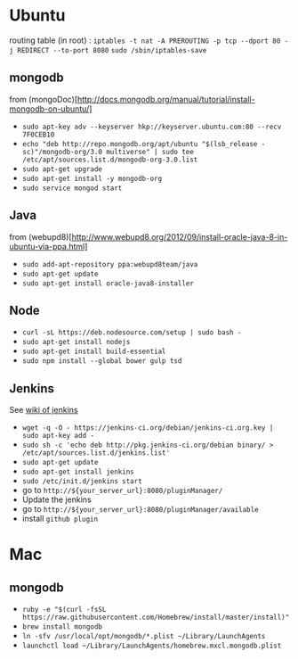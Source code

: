 

# Ubuntu

routing table (in root) : `iptables -t nat -A PREROUTING -p tcp --dport 80 -j REDIRECT --to-port 8080`
`sudo /sbin/iptables-save`

## mongodb

from (mongoDoc)[http://docs.mongodb.org/manual/tutorial/install-mongodb-on-ubuntu/]

- `sudo apt-key adv --keyserver hkp://keyserver.ubuntu.com:80 --recv 7F0CEB10`
- `echo "deb http://repo.mongodb.org/apt/ubuntu "$(lsb_release -sc)"/mongodb-org/3.0 multiverse" | sudo tee /etc/apt/sources.list.d/mongodb-org-3.0.list`
- `sudo apt-get upgrade`
- `sudo apt-get install -y mongodb-org`
- `sudo service mongod start`

## Java

from (webupd8)[http://www.webupd8.org/2012/09/install-oracle-java-8-in-ubuntu-via-ppa.html]

- `sudo add-apt-repository ppa:webupd8team/java`
- `sudo apt-get update`
- `sudo apt-get install oracle-java8-installer`

## Node

- `curl -sL https://deb.nodesource.com/setup | sudo bash -`
- `sudo apt-get install nodejs`
- `sudo apt-get install build-essential`
- `sudo npm install --global bower gulp tsd`

## Jenkins

See [wiki of jenkins](https://wiki.jenkins-ci.org/display/JENKINS/Installing+Jenkins+on+Ubuntu)

- `wget -q -O - https://jenkins-ci.org/debian/jenkins-ci.org.key | sudo apt-key add -`
- `sudo sh -c 'echo deb http://pkg.jenkins-ci.org/debian binary/ > /etc/apt/sources.list.d/jenkins.list'`
- `sudo apt-get update`
- `sudo apt-get install jenkins`
- `sudo /etc/init.d/jenkins start`
- go to `http://${your_server_url}:8080/pluginManager/`
- Update the jenkins 
- go to `http://${your_server_url}:8080/pluginManager/available`
- install `github plugin`


# Mac

## mongodb
- `ruby -e "$(curl -fsSL https://raw.githubusercontent.com/Homebrew/install/master/install)"`
- `brew install mongodb`
- `ln -sfv /usr/local/opt/mongodb/*.plist ~/Library/LaunchAgents`
- `launchctl load ~/Library/LaunchAgents/homebrew.mxcl.mongodb.plist`


